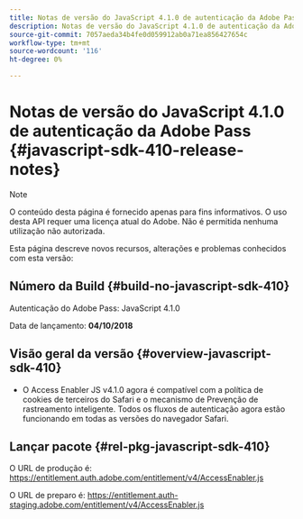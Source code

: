 ```yaml
---
title: Notas de versão do JavaScript 4.1.0 de autenticação da Adobe Pass
description: Notas de versão do JavaScript 4.1.0 de autenticação da Adobe Pass
source-git-commit: 7057aeda34b4fe0d059912ab0a71ea856427654c
workflow-type: tm+mt
source-wordcount: '116'
ht-degree: 0%

---
```


# Notas de versão do JavaScript 4.1.0 de autenticação da Adobe Pass {#javascript-sdk-410-release-notes}

>[!NOTE]
>
>O conteúdo desta página é fornecido apenas para fins informativos. O uso desta API requer uma licença atual do Adobe. Não é permitida nenhuma utilização não autorizada.

Esta página descreve novos recursos, alterações e problemas conhecidos com esta versão:

## Número da Build {#build-no-javascript-sdk-410}

Autenticação do Adobe Pass: JavaScript 4.1.0

Data de lançamento: **04/10/2018**


## Visão geral da versão {#overview-javascript-sdk-410}

* O Access Enabler JS v4.1.0 agora é compatível com a política de cookies de terceiros do Safari e o mecanismo de Prevenção de rastreamento inteligente. Todos os fluxos de autenticação agora estão funcionando em todas as versões do navegador Safari.


## Lançar pacote {#rel-pkg-javascript-sdk-410}

O URL de produção é: https://entitlement.auth.adobe.com/entitlement/v4/AccessEnabler.js

O URL de preparo é: https://entitlement.auth-staging.adobe.com/entitlement/v4/AccessEnabler.js
